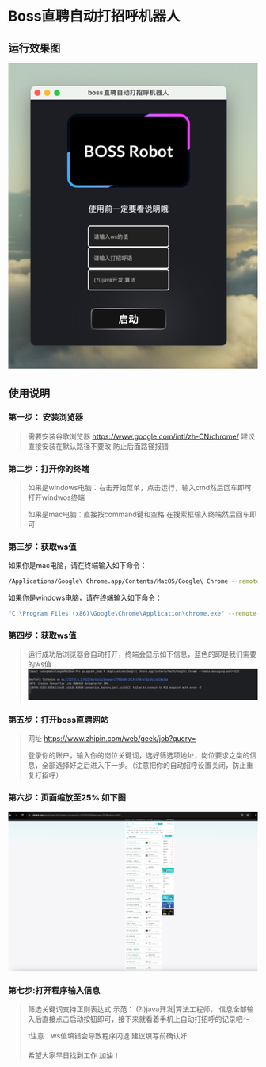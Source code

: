 # Boss直聘自动打招呼机器人

## 运行效果图

[<img src="demo_image/img_3.png"/>](demo_image/img_3.png)
## 使用说明
### **第一步**： 安装浏览器
>需要安装谷歌浏览器 https://www.google.com/intl/zh-CN/chrome/  建议直接安装在默认路径不要改 防止后面路径报错

### **第二步**：打开你的终端
> 
>如果是windows电脑：右击开始菜单，点击运行，输入cmd然后回车即可打开windwos终端
>
>如果是mac电脑：直接按command键和空格  在搜索框输入终端然后回车即可
>
### **第三步**：获取ws值 

如果你是mac电脑，请在终端输入如下命令：  
```bash
/Applications/Google\ Chrome.app/Contents/MacOS/Google\ Chrome --remote-debugging-port=9222
```

如果你是windows电脑，请在终端输入如下命令：
```bash
"C:\Program Files (x86)\Google\Chrome\Application\chrome.exe" --remote-debugging-port=9222
```

### **第四步**：获取ws值
>运行成功后浏览器会自动打开，终端会显示如下信息，蓝色的即是我们需要的ws值
[<img src="demo_image/img_1.png"/>](demo_image/img_1.png)

### 第五步：打开boss直聘网站
>网址 https://www.zhipin.com/web/geek/job?query=
> 
> 登录你的账户，输入你的岗位关键词，选好筛选项地址，岗位要求之类的信息，全部选择好之后进入下一步。（注意把你的自动招呼设置关闭，防止重复打招呼）
>
### 第六步：页面缩放至25% 如下图
[<img src="demo_image/img_2.png"/>](demo_image/img_2.png)

### 第七步:打开程序输入信息  
>筛选关键词支持正则表达式 示范： (?i)java开发|算法工程师， 信息全部输入后直接点击启动按钮即可，接下来就看着手机上自动打招呼的记录吧～
>
> 
> ❗️注意：ws值填错会导致程序闪退  建议填写前确认好
> 
>希望大家早日找到工作 加油！
> 
>

